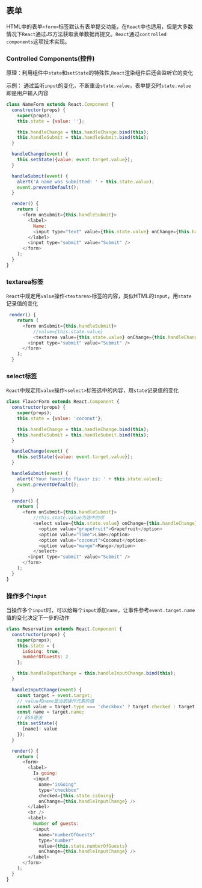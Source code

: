 ## 表单

HTML中的表单`<form>`标签默认有表单提交功能，在`React`中也适用，但是大多数情况下`React`通过JS方法获取表单数据再提交。`React`通过`controlled components`这项技术实现。

### Controlled Components(控件)

原理：利用组件中`state`和`setState`的特殊性,`React`渲染组件后还会监听它的变化

示例：
通过监听`input`的变化，不断重设`state.value`，表单提交时`state.value`即是用户输入内容
```js
class NameForm extends React.Component {
  constructor(props) {
    super(props);
    this.state = {value: ''};

    this.handleChange = this.handleChange.bind(this);
    this.handleSubmit = this.handleSubmit.bind(this);
  }

  handleChange(event) {
    this.setState({value: event.target.value});
  }

  handleSubmit(event) {
    alert('A name was submitted: ' + this.state.value);
    event.preventDefault();
  }

  render() {
    return (
      <form onSubmit={this.handleSubmit}>
        <label>
          Name:
          <input type="text" value={this.state.value} onChange={this.handleChange} />
        </label>
        <input type="submit" value="Submit" />
      </form>
    );
  }
}
```
### textarea标签

`React`中规定用`value`操作`<textarea>`标签的内容，类似HTML的`input`，用`state`记录值的变化
```js
 render() {
    return (
      <form onSubmit={this.handleSubmit}>
          //value={this.state.value}
          <textarea value={this.state.value} onChange={this.handleChange} />
        <input type="submit" value="Submit" />
      </form>
    );
  }
```

### select标签

`React`中规定用`value`操作`<select>`标签选中的内容，用`state`记录值的变化
```js
class FlavorForm extends React.Component {
  constructor(props) {
    super(props);
    this.state = {value: 'coconut'};

    this.handleChange = this.handleChange.bind(this);
    this.handleSubmit = this.handleSubmit.bind(this);
  }

  handleChange(event) {
    this.setState({value: event.target.value});
  }

  handleSubmit(event) {
    alert('Your favorite flavor is: ' + this.state.value);
    event.preventDefault();
  }

  render() {
    return (
      <form onSubmit={this.handleSubmit}>
          //this.state.value为选中的项
          <select value={this.state.value} onChange={this.handleChange}>
            <option value="grapefruit">Grapefruit</option>
            <option value="lime">Lime</option>
            <option value="coconut">Coconut</option>
            <option value="mango">Mango</option>
          </select>
        <input type="submit" value="Submit" />
      </form>
    );
  }
}
```

### 操作多个`input`

当操作多个`input`时，可以给每个`input`添加`name`，让事件参考`event.target.name`值的变化决定下一步的动作

```js
class Reservation extends React.Component {
  constructor(props) {
    super(props);
    this.state = {
      isGoing: true,
      numberOfGuests: 2
    };

    this.handleInputChange = this.handleInputChange.bind(this);
  }

  handleInputChange(event) {
    const target = event.target;
    // value和name是当前操作元素的值
    const value = target.type === 'checkbox' ? target.checked : target.value;
    const name = target.name;
    // ES6语法
    this.setState({
      [name]: value
    });
  }

  render() {
    return (
      <form>
        <label>
          Is going:
          <input
            name="isGoing"
            type="checkbox"
            checked={this.state.isGoing}
            onChange={this.handleInputChange} />
        </label>
        <br />
        <label>
          Number of guests:
          <input
            name="numberOfGuests"
            type="number"
            value={this.state.numberOfGuests}
            onChange={this.handleInputChange} />
        </label>
      </form>
    );
  }
}
```


